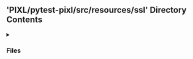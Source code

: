 ## 'PIXL/pytest-pixl/src/resources/ssl' Directory Contents

<details>
<summary>
<h3> Files </h3> 

</summary>

| **Keys** | **User docs** |
| :--- | :--- |
| localhost.crt | README.md |
| localhost.key | |

</details>

